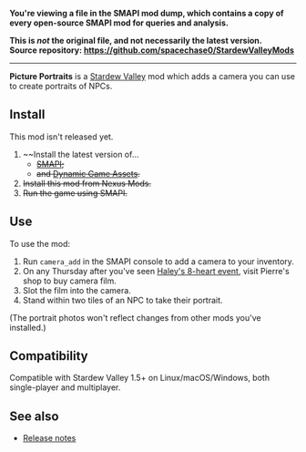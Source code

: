 **You're viewing a file in the SMAPI mod dump, which contains a copy of every open-source SMAPI mod
for queries and analysis.**

**This is _not_ the original file, and not necessarily the latest version.**  
**Source repository: https://github.com/spacechase0/StardewValleyMods**

----

**Picture Portraits** is a [Stardew Valley](http://stardewvalley.net/) mod which adds a camera you
can use to create portraits of NPCs.

## Install
This mod isn't released yet.

1. ~~Install the latest version of...
   * ~~[SMAPI](https://smapi.io);~~
   * ~~and [Dynamic Game Assets](http://www.nexusmods.com/stardewvalley/mods/9365).~~
2. ~~Install this mod from Nexus Mods.~~
3. ~~Run the game using SMAPI.~~

## Use
To use the mod:

1. Run `camera_add` in the SMAPI console to add a camera to your inventory.
2. On any Thursday after you've seen [Haley's 8-heart event](https://stardewvalleywiki.com/Haley#Eight_Hearts),
   visit Pierre's shop to buy camera film.
3. Slot the film into the camera.
4. Stand within two tiles of an NPC to take their portrait.

(The portrait photos won't reflect changes from other mods you've installed.)

## Compatibility
Compatible with Stardew Valley 1.5+ on Linux/macOS/Windows, both single-player and multiplayer.

## See also
* [Release notes](release-notes.md)
